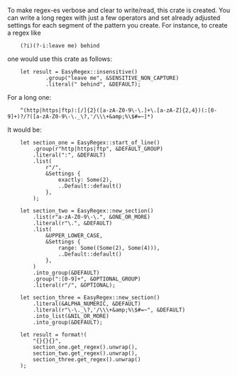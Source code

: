 To make regex-es verbose and clear to write/read, this crate is created.
You can write a long regex with just a few operators and set already adjusted settings for each segment of the pattern you create.
For instance, to create a regex like
```
    (?i)(?-i:leave me) behind
```
one would use this crate as follows:
```
    let result = EasyRegex::insensitive()
            .group("leave me", &SENSITIVE_NON_CAPTURE)
            .literal(" behind", &DEFAULT);
```
For a long one:
```
    ^(http|https|ftp):[/]{2}([a-zA-Z0-9\-\.]+\.[a-zA-Z]{2,4})(:[0-9]+)?/?([a-zA-Z0-9\-\._\?,'/\\\+&amp;%\$#=~]*)
```
It would be:
```
    let section_one = EasyRegex::start_of_line()
        .group(r"http|https|ftp", &DEFAULT_GROUP)
        .literal(":", &DEFAULT)
        .list(
            r"/",
            &Settings {
                exactly: Some(2),
                ..Default::default()
            },
        );

    let section_two = EasyRegex::new_section()
        .list(r"a-zA-Z0-9\-\.", &ONE_OR_MORE)
        .literal(r"\.", &DEFAULT)
        .list(
            &UPPER_LOWER_CASE,
            &Settings {
                range: Some((Some(2), Some(4))),
                ..Default::default()
            },
        )
        .into_group(&DEFAULT)
        .group(":[0-9]+", &OPTIONAL_GROUP)
        .literal(r"/", &OPTIONAL);

    let section_three = EasyRegex::new_section()
        .literal(&ALPHA_NUMERIC, &DEFAULT)
        .literal(r"\-\._\?,'/\\\+&amp;%\$#=~", &DEFAULT)
        .into_list(&NIL_OR_MORE)
        .into_group(&DEFAULT);

    let result = format!(
        "{}{}{}",
        section_one.get_regex().unwrap(),
        section_two.get_regex().unwrap(),
        section_three.get_regex().unwrap()
    );
```